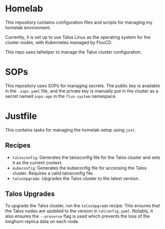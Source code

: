 # Homelab

This repository contains configuration files and scripts for managing my homelab environment.

Currently, it is set up to use Talos Linux as the operating system for the cluster nodes, with Kubernetes managed by FluxCD.

This repo uses talhelper to manage the Talos cluster configuration.

# SOPs
This repository uses SOPs for managing secrets. The public key is available in the `.sops.yaml` file, and the private key is manually put in the cluster as a secret named `sops-age` in the `flux-system` namespace.

# Justfile

This contains tasks for managing the homelab setup using `just`.

## Recipes
- `talosconfig`: Generates the talosconfig file for the Talos cluster and sets it as the current context.
- `kubeconfig`: Generates the kubeconfig file for accessing the Talos cluster. Requires a valid talosconfig file.
- `talosUpgrade`: Upgrades the Talos cluster to the latest version.

## Talos Upgrades
To upgrade the Talos cluster, run the `talosUpgrade` recipe. This ensures that the Talos nodes are updated to the version in `talconfig.yaml`. Notably, it also ensures the `--preserve` flag is used which prevents the loss of the longhorn replica data on each node.